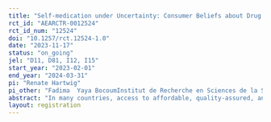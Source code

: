 ```yaml
---
title: "Self-medication under Uncertainty: Consumer Beliefs about Drug Quality in Burkina Faso"
rct_id: "AEARCTR-0012524"
rct_id_num: "12524"
doi: "10.1257/rct.12524-1.0"
date: "2023-11-17"
status: "on_going"
jel: "D11, D81, I12, I15"
start_year: "2023-02-01"
end_year: "2024-03-31"
pi: "Renate Hartwig"
pi_other: "Fadima  Yaya BocoumInstitut de Recherche en Sciences de la Santé; Moumouni  KoalaInstitut de Recherche en Sciences de la Santé; Salfo OuedraogoInstitut de Recherche en Sciences de la Santé; Lena MerkelGerman Institute for Global and Area Studies"
abstract: "In many countries, access to affordable, quality-assured, and effective medicine is constrained by inadequate regulation, poor supply chain management, and weak gatekeeping, resulting in the proliferation of substandard or falsified (SF) products. In the absence of access to quality health care and with drugs available over-the-counter (OTC, without prescription), consumers often resort to self-medication to a range of health problems. Self-medication is associated with an overuse of antibiotics, which in turn is a driver of the spread of antimicrobial resistant (AMR) bacteria. In this study, we aim to better understand self-medication with antibiotics in a low-income setting. The study is conducted in Ouagadougou, the capital of Burkina Faso. It covers 400 households across six randomly selected neighborhoods (arrondissements). We conduct experiments on the extent to which consumers are aware of the risk of poor-quality antibiotics in the market, the extent to which they are able to infer quality, and the extent to which decisions regarding self-medication are influenced by the probability of low-quality quality drugs circulating in the market. We complement our study with data from laboratory testing of antibiotics. "
layout: registration
---
```


